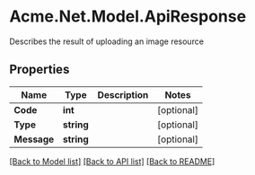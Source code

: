# Acme.Net.Model.ApiResponse
Describes the result of uploading an image resource

## Properties

Name | Type | Description | Notes
------------ | ------------- | ------------- | -------------
**Code** | **int** |  | [optional] 
**Type** | **string** |  | [optional] 
**Message** | **string** |  | [optional] 

[[Back to Model list]](../README.md#documentation-for-models) [[Back to API list]](../README.md#documentation-for-api-endpoints) [[Back to README]](../README.md)

